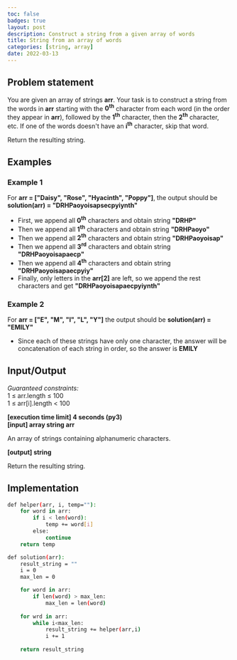 ```yaml
---
toc: false
badges: true
layout: post
description: Construct a string from a given array of words
title: String from an array of words
categories: [string, array]
date: 2022-03-13
---
```


## Problem statement 

You are given an array of strings **arr**. Your task is to construct a string from the words in **arr** starting with the **0<sup>th</sup>** character from each word (in the order they appear in **arr**), followed by the **1<sup>th</sup>** character, then the **2<sup>th</sup>** character, etc. If one of the words doesn't have an **i<sup>th</sup>** character, skip that word.

Return the resulting string.


## Examples 

### Example 1 

For **arr = ["Daisy", "Rose", "Hyacinth", "Poppy"]**, the output should be **solution(arr) = "DRHPaoyoisapsecpyiynth"**

- First, we append all **0<sup>th</sup>** characters and obtain string **"DRHP"**
- Then we append all **1<sup>th</sup>** characters and obtain string **"DRHPaoyo"**
- Then we append all **2<sup>th</sup>** characters and obtain string **"DRHPaoyoisap"**
- Then we append all **3<sup>rd</sup>** characters and obtain string **"DRHPaoyoisapaecp"**
- Then we append all **4<sup>th</sup>** characters and obtain string **"DRHPaoyoisapaecpyiy"**
- Finally, only letters in the **arr[2]** are left, so we append the rest characters and get **"DRHPaoyoisapaecpyiynth"**

### Example 2

For **arr = ["E", "M", "I", "L", "Y"]** the output should be **solution(arr) = "EMILY"**       
- Since each of these strings have only one character, the answer will be concatenation of each string in order, so the answer is **EMILY**


## Input/Output

_Guaranteed constraints:_\
1 ≤ arr.length ≤ 100 \
1 ≤ arr[i].length < 100 

**[execution time limit] 4 seconds (py3)**\
**[input] array string arr**

An array of strings containing alphanumeric characters.

**[output] string**

Return the resulting string.


## Implementation 

```sh
def helper(arr, i, temp=""):
    for word in arr:
        if i < len(word):
            temp += word[i]
        else:
            continue
    return temp

def solution(arr):
    result_string = ""
    i = 0
    max_len = 0

    for word in arr:
        if len(word) > max_len:
            max_len = len(word)
    
    for wrd in arr:
        while i<max_len:
            result_string += helper(arr,i)
            i += 1
    
    return result_string
```